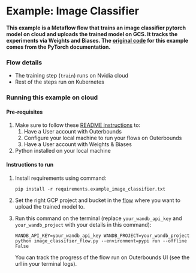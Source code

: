 # Example: Image Classifier
**This example is a Metaflow flow that trains an image classifier pytorch model on cloud and uploads the trained model on GCS. It tracks the experiments via Weights and Biases. The [original code](https://pytorch.org/tutorials/beginner/blitz/cifar10_tutorial.html) for this example comes from the PyTorch documentation.**

### Flow details
- The training step (`train`) runs on Nvidia cloud
- Rest of the steps run on Kubernetes

### Running this example on cloud
#### Pre-requisites
1. Make sure to follow these [README instructions](../../src/mozmlops/templates/README.md) to:
    1. Have a User account with Outerbounds
    2. Configure your local machine to run your flows on Outerbounds
    3. Have a User account with Weights & Biases
2. Python installed on your local machine

#### Instructions to run
1. Install requirements using command:
    ```
    pip install -r requirements.example_image_classifier.txt
    ```
2. Set the right GCP project and bucket in the [flow](./image_classifier_flow.py) where you want to upload the trained model to.
3. Run this command on the terminal (replace `your_wandb_api_key` and `your_wandb_project` with your details in this command):
   ```
   WANDB_API_KEY=your_wandb_api_key WANDB_PROJECT=your_wandb_project python image_classifier_flow.py --environment=pypi run --offline False
   ```

   You can track the progress of the flow run on Outerbounds UI (see the url in your terminal logs).
